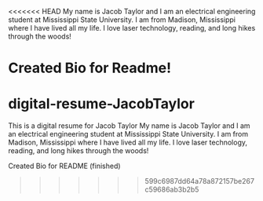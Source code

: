 <<<<<<< HEAD
My name is Jacob Taylor and I am an electrical engineering student at Mississippi State University. I am from Madison, Mississippi where I have lived all my life. I love laser technology, reading, and long hikes through the woods!

Created Bio for Readme!
=======
# digital-resume-JacobTaylor
This is a digital resume for Jacob Taylor
My name is Jacob Taylor and I am an electrical engineering student at Mississippi State University. I am from Madison, Mississippi where I have lived all my life. I love laser technology, reading, and long hikes through the woods!

Created Bio for README (finished)
>>>>>>> 599c6987dd64a78a872157be267c59686ab3b2b5
